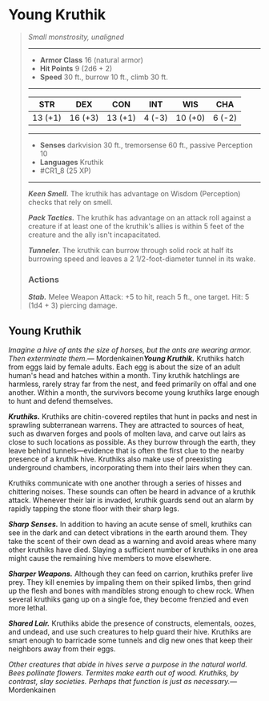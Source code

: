 # Young Kruthik
>*Small monstrosity, unaligned*
>___
>- **Armor Class** 16 (natural armor)
>- **Hit Points** 9 (2d6 + 2)
>- **Speed** 30 ft., burrow 10 ft., climb 30 ft.
>___
>|STR|DEX|CON|INT|WIS|CHA|
>|:---:|:---:|:---:|:---:|:---:|:---:|
>|13 (+1)|16 (+3)|13 (+1)|4 (-3)|10 (+0)|6 (-2)|
>___
>- **Senses** darkvision 30 ft., tremorsense 60 ft., passive Perception 10
>- **Languages** Kruthik
>- #CR1_8 (25 XP)
>___
>***Keen Smell.*** The kruthik has advantage on Wisdom (Perception) checks that rely on smell.  
>
>***Pack Tactics.*** The kruthik has advantage on an attack roll against a creature if at least one of the kruthik's allies is within 5 feet of the creature and the ally isn't incapacitated.  
>
>***Tunneler.*** The kruthik can burrow through solid rock at half its burrowing speed and leaves a 2 1/2-foot-diameter tunnel in its wake.  
>
>### Actions
>***Stab.*** Melee Weapon Attack: +5 to hit, reach 5 ft., one target. Hit: 5 (1d4 + 3) piercing damage.

## Young Kruthik

*Imagine a hive of ants the size of horses, but the ants are wearing armor. Then exterminate them.*— Mordenkainen***Young Kruthik.*** Kruthiks hatch from eggs laid by female adults. Each egg is about the size of an adult human's head and hatches within a month. Tiny kruthik hatchlings are harmless, rarely stray far from the nest, and feed primarily on offal and one another. Within a month, the survivors become young kruthiks large enough to hunt and defend themselves.

***Kruthiks.*** Kruthiks are chitin-covered reptiles that hunt in packs and nest in sprawling subterranean warrens. They are attracted to sources of heat, such as dwarven forges and pools of molten lava, and carve out lairs as close to such locations as possible. As they burrow through the earth, they leave behind tunnels—evidence that is often the first clue to the nearby presence of a kruthik hive. Kruthiks also make use of preexisting underground chambers, incorporating them into their lairs when they can.

Kruthiks communicate with one another through a series of hisses and chittering noises. These sounds can often be heard in advance of a kruthik attack. Whenever their lair is invaded, kruthik guards send out an alarm by rapidly tapping the stone floor with their sharp legs.

***Sharp Senses.*** In addition to having an acute sense of smell, kruthiks can see in the dark and can detect vibrations in the earth around them. They take the scent of their own dead as a warning and avoid areas where many other kruthiks have died. Slaying a sufficient number of kruthiks in one area might cause the remaining hive members to move elsewhere.

***Sharper Weapons.*** Although they can feed on carrion, kruthiks prefer live prey. They kill enemies by impaling them on their spiked limbs, then grind up the flesh and bones with mandibles strong enough to chew rock. When several kruthiks gang up on a single foe, they become frenzied and even more lethal.

***Shared Lair.*** Kruthiks abide the presence of constructs, elementals, oozes, and undead, and use such creatures to help guard their hive. Kruthiks are smart enough to barricade some tunnels and dig new ones that keep their neighbors away from their eggs.

*Other creatures that abide in hives serve a purpose in the natural world. Bees pollinate flowers. Termites make earth out of wood. Kruthiks, by contrast, slay societies. Perhaps that function is just as necessary.*— Mordenkainen